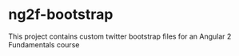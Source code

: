 # ng2f-bootstrap

This project contains custom twitter bootstrap files for an Angular 2 Fundamentals course

